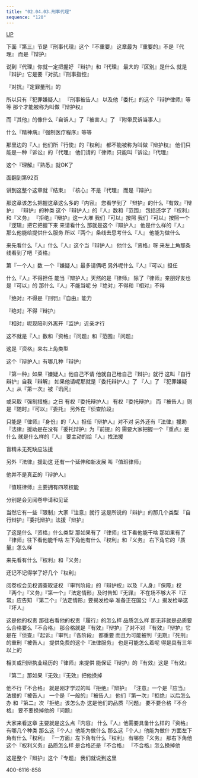```yaml
---
title: "02.04.03.刑事代理"
sequence: "120"
---
```


[UP](/law/criminal-procedure-law-index.html)

下面『第三』节是『刑事代理』这个『不重要』
这章最为『重要的』不是『代理』
而是『辩护』

说到『代理』你就一定把握好
『辩护』和『代理』
最大的『区别』是什么
就是『辩护』它是要『对抗』『刑事指控』

『对抗』『定罪量刑』的

所以只有『犯罪嫌疑人』
『刑事被告人』
以及他『委托』的这个『辩护律师』等等
那个才能被称为叫做『辩护权』

而『其他』的像什么『自诉人』了『被害人』了
『附带民诉当事人』

什么『精神病』『强制医疗程序』等等

那里边的『人』他们所『行使』的『权利』
都不能被称为叫做『辩护权』
他们只能是一种『诉讼』的『代理』
他们请的『律师』只能叫『诉讼』『代理』

这个『理解』『熟悉』就OK了

面翻到第92页

讲到这整个这章就『结束』
『核心』不是『代理』
而是『辩护』

那这章该怎么把握这章这么多的『内容』
您看学到了『辩护』的什么『有效』『辩护』
『辩护』的种类
这个『辩护人』的『人』数和『范围』
包括还学了『权利』和『义务』
『拒绝』『辩护』这一大堆
我们『可以』按照
我们『可以』按照一个『逻辑』把它把握下来
来请看什么
那就是这个『辩护人』
他是什么样的『人』
那么他能给提供什么服务
所以『两个』条线去思考什么『人』
他能为做什么

来先看什么『人』什么『人』这个当『辩护人』
他什么『资格』呀
来左上角那条线看到了吧『资格』

第『一个人』数
一个『嫌疑人』最多请俩吧
另外呢什么『人』『可以』担任

什么『人』不得担任
能当『辩护人』天然的是『律师』
除了『律师』亲朋好友也是『可以』的
那什么『人』不能当呢
分『绝对』不得和『相对』不得

『绝对』不得是『刑罚』『自由』能力

『绝对』不得『辩护』

『相对』呢现陪利外离开『监护』近亲才行

这不就是『人』数和『资格』『问题』和『范围』『问题』

这是『资格』来右上角类型

这个『辩护人』有哪几种『辩护』

『第一种』如果『嫌疑人』他自己不请
他就自己给自己『辩护』就行
这叫『自行辩护』自我『辩解』
如果他请呢那就是『委托辩护人』了
『人』了
『犯罪嫌疑人』从『第一次』被『讯问』

或采取『强制措施』之日
有权『委托辩护人』
有权『委托辩护』
而『被告人』则是『随时』『可以』『委托』
另外在『侦查阶段』

只能是『律师』『身份』的『人』担任『辩护人』对不对
另外还有『法律』援助
『法律』援助是在没有『委托辩护』为『前提』的
需要大家把握一个『重点』是什么
就是什么样的『人』
要主动的给『人』找法援

盲精未无死缺应法援

另外『法律』援助这
还有一个延伸和新发展
叫『值班律师』

他并不是真正的『辩护人』

『值班律师』主要拥有四项权能

分别是会见阅卷申请和见证

当然它有一些『限制』大家『注意』就行
这是所说的『辩护』的那几个类型
『自行辩护』『委托辩护』法援『辩护』

了这是什么『资格』什么类型
那如果有了『律师』往下看他能干啥
那如果有了『律师』往下看他能千啥
左下角他有什么『权利』和『义务』
右下角它的『质量』怎么样

来先看有什么『权利』和『义务』

还记不记得学了好几个『权利』

阅卷权会见权调查取证权
『审判阶段』的『辩护权』以及『人身』『保障』权
『两个』『义务』『第一个』『法定情形』及时告知『无罪』
不在场不够大不『正常』应告知
『第二个』『法定情形』要揭发检举
准备正在国公『人』揭发检举这『坏人』

这是他的权责
那往右看他的权责『履行』的怎么样
品质怎么样
那无非就是品质要么合格要么『不合格』
那合格就是『有效』『辩护』了对不对
『有效』『辩护』它是在『侦查』『起诉』『审判』『各阶段』
都重要
而且为可能被判『无期』『死刑』的重刑『被告人』
提供免费的这个『法律服务』
也是可能怎么着呢
得是具有三年以上的

相关或刑辩执业经历的『律师』来提供
能保证『辩护』的『有效』这是『有效』

『第二』那如果『无效』『无效』把他换掉

他不行『不合格』
就是刚才学过的叫『拒绝』『辩护』
『注意』一个是『应当』法援的『被告人』
一个是『一般的』『被告人』
他们『第一次』『拒绝』以后怎么办
和『第二』次『拒绝』该怎么办
这是他们的品质『问题』
要不要合格『不合格』
要不要换掉他的『问题』

大家来看这章
主要就是这么点『内容』
什么『人』他需要具备什么样的『资格』
有哪几个种类
那么这『个人』他能为做什么
那么这『个人』他能为做什
方面左下角有什么『权利』
『一方面』左下角有什么『权利』
有哪些『义务』
那右下角他这个『权利义务』品质怎么样
是合格还是『不合格』
『不合格』怎么换掉他

这是整个『辩护』这个『专题』
我们就说到这里

400-6116-858
